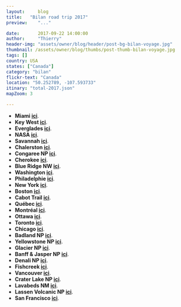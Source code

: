 ```yaml
---
layout:     blog
title:   "Bilan road trip 2017"
preview:    "..."

date:       2017-09-22 14:00:00
author:     "Thierry"
header-img: "assets/owner/blog/header/post-bg-bilan-voyage.jpg"
thumbnail: /assets/owner/blog/thumbs/post-thumb-bilan-voyage.jpg
tags: []
country: USA 
states: ["Canada"]
category: "bilan"
flickr-text: "Canada"
location: "50.252789, -107.593733"
itinary: "total-2017.json"
mapZoom: 3

---
```


* **Miami <a href="{{site.baseurl}}{% post_url 2017-04-02-usa-floride-miami %}">ici</a>**.   
* **Key West <a href="{{site.baseurl}}{% post_url 2017-04-11-usa-floride-keys %}">ici</a>**.   
* **Everglades <a href="{{site.baseurl}}{% post_url 2017-04-14-usa-floride-everglades %}">ici</a>**.   
* **NASA <a href="{{site.baseurl}}{% post_url 2017-04-21-usa-floride-nasa %}">ici</a>**.   
* **Savannah <a href="{{site.baseurl}}{% post_url 2017-04-26-usa-georgie-savannah %}">ici</a>**.   
* **Chalerston <a href="{{site.baseurl}}{% post_url 2017-04-30-usa-caroline-du-sud-charleston %}">ici</a>**.   
* **Congaree NP <a href="{{site.baseurl}}{% post_url 2017-05-01-usa-caroline-du-sud-congaree %}">ici</a>**.   
* **Cherokee <a href="{{site.baseurl}}{% post_url 2017-05-02-usa-caroline-du-nord-cherokee %}">ici</a>**.    
* **Blue Ridge NW <a href="{{site.baseurl}}{% post_url 2017-05-05-usa-caroline-du-nord-blue-ridge %}">ici</a>**.    
* **Washington <a href="{{site.baseurl}}{% post_url 2017-05-13-usa-washington %}">ici</a>**.    
* **Philadelphie <a href="{{site.baseurl}}{% post_url 2017-05-17-usa-philadelphie %}">ici</a>**.    
* **New York <a href="{{site.baseurl}}{% post_url 2017-05-23-usa-new-york %}">ici</a>**.    
* **Boston <a href="{{site.baseurl}}{% post_url 2017-05-27-usa-massachusetts-boston %}">ici</a>**.    
* **Cabot Trail <a href="{{site.baseurl}}{% post_url 2017-06-03-canada-nouvelle-ecosse-cabot-trail %}">ici</a>**.    
* **Québec <a href="{{site.baseurl}}{% post_url 2017-06-20-canada-quebec-quebec %}">ici</a>**.    
* **Montréal <a href="{{site.baseurl}}{% post_url 2017-06-23-canada-quebec-montreal %}">ici</a>**.    
* **Ottawa <a href="{{site.baseurl}}{% post_url 2017-06-24-canada-ontario-ottawa %}">ici</a>**.    
* **Toronto <a href="{{site.baseurl}}{% post_url 2017-06-27-canada-ontario-toronto %}">ici</a>**.    
* **Chicago <a href="{{site.baseurl}}{% post_url 2017-07-03-usa-Illinois-chicago %}">ici</a>**.    
* **Badland NP <a href="{{site.baseurl}}{% post_url 2017-07-07-usa-montana-badland %}">ici</a>**.    
* **Yellowstone NP <a href="{{site.baseurl}}{% post_url 2017-07-13-usa-wyoming-yellowstone %}">ici</a>**.    
* **Glacier NP <a href="{{site.baseurl}}{% post_url 2017-07-19-usa-montana-glacier %}">ici</a>**.    
* **Banff & Jasper NP <a href="{{site.baseurl}}{% post_url 2017-07-25-canada-alberta-banffjasper %}">ici</a>**.    
* **Denali NP <a href="{{site.baseurl}}{% post_url 2017-08-09-usa-alaska-denali %}">ici</a>**.    
* **Fishcreek <a href="{{site.baseurl}}{% post_url 2017-08-25-usa-alaska-fishcreek %}">ici</a>**.    
* **Vancouver <a href="{{site.baseurl}}{% post_url 2017-09-03-canada-vancouver %}">ici</a>**.    
* **Crater Lake NP <a href="{{site.baseurl}}{% post_url 2017-09-11-usa-craterlake %}">ici</a>**.    
* **Lavabeds NM <a href="{{site.baseurl}}{% post_url 2017-09-12-usa-lavabeds %}">ici</a>**.    
* **Lassen Volcanic NP <a href="{{site.baseurl}}{% post_url 2017-09-13-usa-lassen %}">ici</a>**.    
* **San Francisco <a href="{{site.baseurl}}{% post_url 2017-09-18-usa-san-francisco %}">ici</a>**.    
